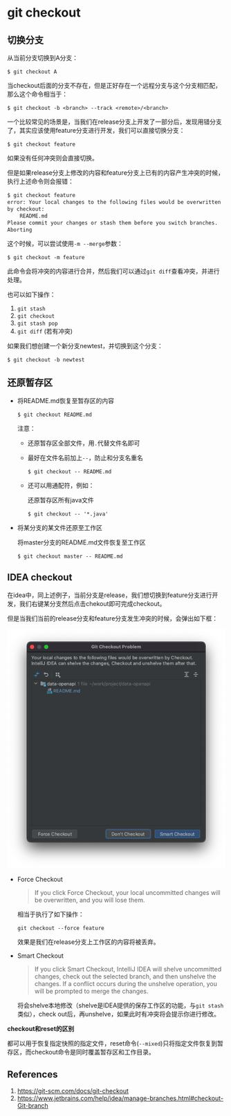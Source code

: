 # git checkout

## 切换分支

从当前分支切换到A分支：

```
$ git checkout A
```

当checkout后面的分支不存在，但是正好存在一个远程分支与这个分支相匹配，那么这个命令相当于：

```
$ git checkout -b <branch> --track <remote>/<branch>
```

一个比较常见的场景是，当我们在release分支上开发了一部分后，发现用错分支了，其实应该使用feature分支进行开发，我们可以直接切换分支：

```
$ git checkout feature
```

如果没有任何冲突则会直接切换。

但是如果release分支上修改的内容和feature分支上已有的内容产生冲突的时候，执行上述命令则会报错：

```
$ git checkout feature
error: Your local changes to the following files would be overwritten by checkout:
	README.md
Please commit your changes or stash them before you switch branches.
Aborting
```

这个时候，可以尝试使用`-m --merge`参数：

```
$ git checkout -m feature
```

此命令会将冲突的内容进行合并，然后我们可以通过`git diff`查看冲突，并进行处理。

也可以如下操作：

1. `git stash`
2. `git checkout`
3. `git stash pop`
4. `git diff` (若有冲突)

如果我们想创建一个新分支newtest，并切换到这个分支：

```
$ git checkout -b newtest 
```

## 还原暂存区

- 将README.md恢复至暂存区的内容

  ```
  $ git checkout README.md
  ```

  注意：

  - 还原暂存区全部文件，用`.`代替文件名即可 

  - 最好在文件名前加上`--`，防止和分支名重名

    ```
    $ git checkout -- README.md
    ```

  - 还可以用通配符，例如：

    还原暂存区所有java文件

    ```
    $ git checkout -- '*.java'
    ```

- 将某分支的某文件还原至工作区

  将master分支的README.md文件恢复至工作区

  ```
  $ git checkout master -- README.md
  ```

## IDEA checkout

在idea中，同上述例子，当前分支是release，我们想切换到feature分支进行开发，我们右键某分支然后点击chekout即可完成checkout。

但是当我们当前的release分支和feature分支发生冲突的时候，会弹出如下框：

![idea-git-checkout-conflict](git-checkout_assets/idea-git-checkout-conflict.png)

- Force Checkout

  > If you click Force Checkout, your local uncommitted changes will be overwritten, and you will lose them.

  相当于执行了如下操作：

  ```
  git checkout --force feature
  ```

  效果是我们在release分支上工作区的内容将被丢弃。

- Smart Checkout

  > If you click Smart Checkout, IntelliJ IDEA will shelve uncommitted changes, check out the selected branch, and then unshelve the changes. If a conflict occurs during the unshelve operation, you will be prompted to merge the changes. 

  将会shelve本地修改（shelve是IDEA提供的保存工作区的功能，与`git stash`类似），check out后，再unshelve，如果此时有冲突将会提示你进行修改。

**checkout和reset的区别**

都可以用于恢复指定快照的指定文件，reset命令(`--mixed`)只将指定文件恢复到暂存区，而checkout命令是同时覆盖暂存区和工作目录。

## References

1. https://git-scm.com/docs/git-checkout
2. https://www.jetbrains.com/help/idea/manage-branches.html#checkout-Git-branch